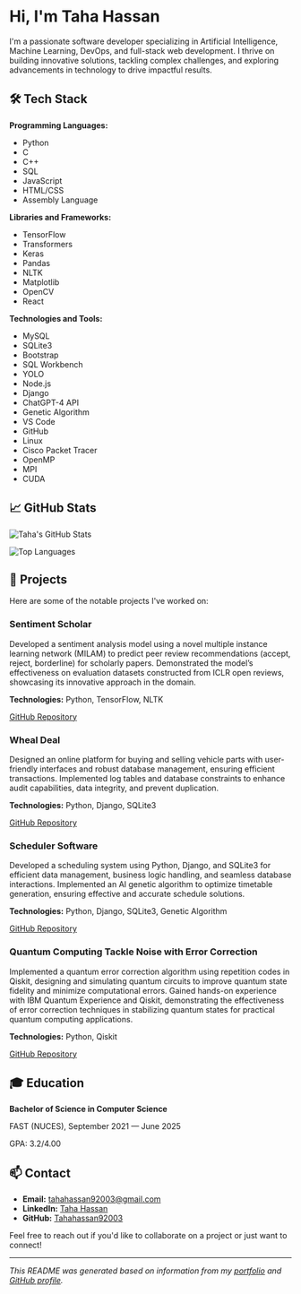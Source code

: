 # Hi, I'm Taha Hassan

I'm a passionate software developer specializing in Artificial Intelligence, Machine Learning, DevOps, and full-stack web development. I thrive on building innovative solutions, tackling complex challenges, and exploring advancements in technology to drive impactful results.

## 🛠️ Tech Stack

**Programming Languages:**

- Python
- C
- C++
- SQL
- JavaScript
- HTML/CSS
- Assembly Language

**Libraries and Frameworks:**

- TensorFlow
- Transformers
- Keras
- Pandas
- NLTK
- Matplotlib
- OpenCV
- React

**Technologies and Tools:**

- MySQL
- SQLite3
- Bootstrap
- SQL Workbench
- YOLO
- Node.js
- Django
- ChatGPT-4 API
- Genetic Algorithm
- VS Code
- GitHub
- Linux
- Cisco Packet Tracer
- OpenMP
- MPI
- CUDA

## 📈 GitHub Stats

![Taha's GitHub Stats](https://github-readme-stats.vercel.app/api?username=Tahahassan92003&show_icons=true&theme=radical&include_all_commits=true)

![Top Languages](https://github-readme-stats.vercel.app/api/top-langs/?username=Tahahassan92003&layout=compact&theme=radical)

## 🚀 Projects

Here are some of the notable projects I've worked on:

### Sentiment Scholar

Developed a sentiment analysis model using a novel multiple instance learning network (MILAM) to predict peer review recommendations (accept, reject, borderline) for scholarly papers. Demonstrated the model’s effectiveness on evaluation datasets constructed from ICLR open reviews, showcasing its innovative approach in the domain.

**Technologies:** Python, TensorFlow, NLTK

[GitHub Repository](https://github.com/Tahahassan92003/Sentiment-Scholar)

### Wheal Deal

Designed an online platform for buying and selling vehicle parts with user-friendly interfaces and robust database management, ensuring efficient transactions. Implemented log tables and database constraints to enhance audit capabilities, data integrity, and prevent duplication.

**Technologies:** Python, Django, SQLite3

[GitHub Repository](https://github.com/Tahahassan92003/Databaseproject)

### Scheduler Software

Developed a scheduling system using Python, Django, and SQLite3 for efficient data management, business logic handling, and seamless database interactions. Implemented an AI genetic algorithm to optimize timetable generation, ensuring effective and accurate schedule solutions.

**Technologies:** Python, Django, SQLite3, Genetic Algorithm

[GitHub Repository](https://github.com/Tahahassan92003/Scheduller-Software)

### Quantum Computing Tackle Noise with Error Correction

Implemented a quantum error correction algorithm using repetition codes in Qiskit, designing and simulating quantum circuits to improve quantum state fidelity and minimize computational errors. Gained hands-on experience with IBM Quantum Experience and Qiskit, demonstrating the effectiveness of error correction techniques in stabilizing quantum states for practical quantum computing applications.

**Technologies:** Python, Qiskit

[GitHub Repository](https://github.com/Tahahassan92003/Quantum_Computing_Tackle_Noise_with_Error_Correction)

## 🎓 Education

**Bachelor of Science in Computer Science**

FAST (NUCES), September 2021 — June 2025

GPA: 3.2/4.00

## 📫 Contact

- **Email:** tahahassan92003@gmail.com
- **LinkedIn:** [Taha Hassan](https://www.linkedin.com/in/taha-hassan-a6664023a/)
- **GitHub:** [Tahahassan92003](https://github.com/Tahahassan92003)

Feel free to reach out if you'd like to collaborate on a project or just want to connect!

---

*This README was generated based on information from my [portfolio](https://tahahassan92003.github.io/Tahahassan92003/) and [GitHub profile](https://github.com/Tahahassan92003).*

